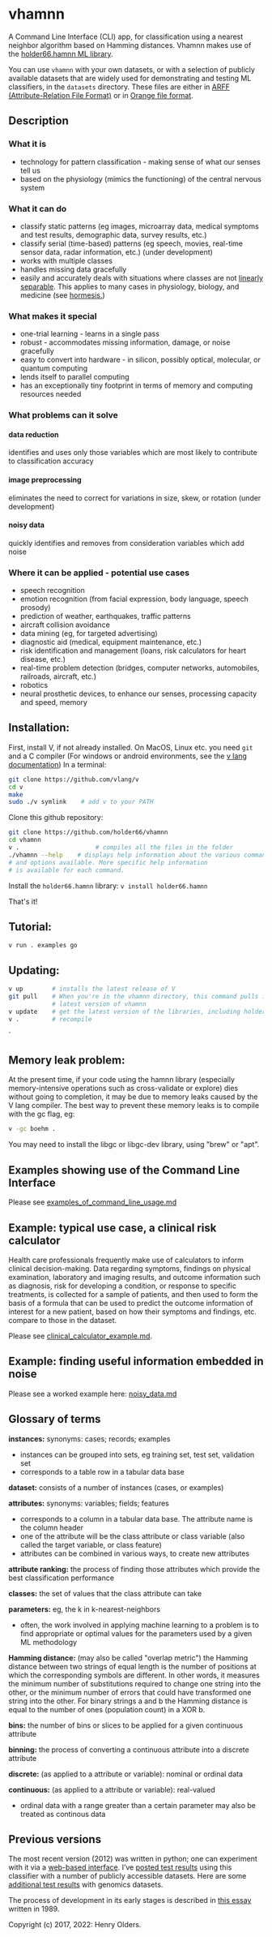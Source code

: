 # vhamnn
A Command Line Interface (CLI) app, for classification using a nearest neighbor algorithm based on Hamming distances. Vhamnn makes use of the [holder66.hamnn ML library](https://github.com/holder66/hamnn).

You can use `vhamnn` with your own datasets, or with a selection of publicly available datasets that are widely used for demonstrating and testing ML classifiers, in the `datasets` directory. These files are either in [ARFF (Attribute-Relation File Format)](https://waikato.github.io/weka-wiki/formats_and_processing/arff_stable/) or in [Orange file format](https://orange3.readthedocs.io/projects/orange-data-mining-library/en/latest/reference/data.io.html).

## Description

### What it is
- technology for pattern classification - making sense of what our senses tell us
- based on the physiology (mimics the functioning) of the central nervous system

### What it can do
- classify static patterns (eg images, microarray data, medical symptoms and test results, demographic data, survey results, etc.)
- classify serial (time-based) patterns (eg speech, movies, real-time sensor data, radar information, etc.) (under development)
- works with multiple classes
- handles missing data gracefully
- easily and accurately deals with situations where classes are not [linearly separable](https://en.wikipedia.org/wiki/Linear_separability). This applies to 
many cases in physiology, biology,  and medicine (see [hormesis.](https://en.wikipedia.org/wiki/Hormesis))

### What makes it special
- one-trial learning - learns in a single pass
- robust - accommodates missing information, damage, or noise gracefully
- easy to convert into hardware - in silicon, possibly optical, molecular, or quantum computing
- lends itself to parallel computing
- has an exceptionally tiny footprint in terms of memory and computing resources needed

### What problems can it solve
#### data reduction
identifies and uses only those variables which are most likely to contribute to classification accuracy
#### image preprocessing
eliminates the need to correct for variations in size, skew, or rotation (under development)
#### noisy data
quickly identifies and removes from consideration variables which add noise

### Where it can be applied - potential use cases
- speech recognition
- emotion recognition (from facial expression, body language, speech prosody)
- prediction of weather, earthquakes, traffic patterns
- aircraft collision avoidance
- data mining (eg, for targeted advertising)
- diagnostic aid (medical, equipment maintenance, etc.)
- risk identification and management (loans, risk calculators for heart disease, etc.)
- real-time problem detection (bridges, computer networks, automobiles, railroads, aircraft, etc.)
- robotics
- neural prosthetic devices, to enhance our senses, processing capacity and speed, memory

## Installation:
First, install V, if not already installed. On MacOS, Linux etc. you need `git` and a C compiler (For windows or android environments, see the [v lang documentation](https://github.com/vlang/v/blob/master/doc/docs.md#windows)) In a terminal:
```sh
git clone https://github.com/vlang/v
cd v
make
sudo ./v symlink	# add v to your PATH
```
Clone this github repository:
```sh
git clone https://github.com/holder66/vhamnn
cd vhamnn
v .                     # compiles all the files in the folder
./vhamnn --help    # displays help information about the various commands
# and options available. More specific help information
# is available for each command.
```
Install the `holder66.hamnn` library:
`v install holder66.hamnn`

That's it!

## Tutorial:
`v run . examples go`

## Updating:
```sh
v up        # installs the latest release of V
git pull    # When you're in the vhamnn directory, this command pulls in the 
            # latest version of vhamnn
v update    # get the latest version of the libraries, including holder66.hamnn
v .         # recompile
```
`
## Memory leak problem:

At the present time, if your code using the hamnn library (especially memory-intensive operations such as cross-validate or explore) dies without going to completion, it may be due to memory leaks caused by the V lang compiler. The best way to prevent these memory leaks is to compile with the gc flag, eg:
 ```sh
 v -gc boehm .
 ```
You may need to install the libgc or libgc-dev library, using "brew" or "apt".

## Examples showing use of the Command Line Interface
Please see [examples_of_command_line_usage.md](https://github.com/holder66/vhamnn/blob/master/examples_of_command_line_usage.md)

## Example: typical use case, a clinical risk calculator

Health care professionals frequently make use of calculators to inform clinical decision-making. Data regarding symptoms, findings on physical examination, laboratory and imaging results, and outcome information such as diagnosis, risk for developing a condition, or response to specific treatments, is collected for a sample of patients, and then used to form the basis of a formula that can be used to predict the outcome information of interest for a new patient, based on how their symptoms and findings, etc. compare to those in the dataset.

Please see [clinical_calculator_example.md](https://github.com/holder66/vhamnn/blob/master/clinical_calculator_example.md).

## Example: finding useful information embedded in noise

Please see a worked example here: [noisy_data.md](https://github.com/holder66/vhamnn/blob/master/noisy_data.md)


## Glossary of terms
**instances:** synonyms: cases; records; examples
- instances can be grouped into sets, eg training set, test set, validation set
- corresponds to a table row in a tabular data base

**dataset:** consists of a number of instances (cases, or examples)

**attributes:** synonyms: variables; fields; features
- corresponds to a column in a tabular data base. The attribute name is the column header
- one of the attribute will be the class attribute or class variable (also called the target variable, or class feature)
- attributes can be combined in various ways, to create new attributes

**attribute ranking:** the process of finding those attributes which provide the best classification performance

**classes:** the set of values that the class attribute can take

**parameters:** eg, the k in k-nearest-neighbors
- often, the work involved in applying machine learning to a problem is to find appropriate or optimal values for the parameters used by a given ML methodology

**Hamming distance:** (may also be called "overlap metric") the Hamming distance between two strings of equal length is the number of positions at which the corresponding symbols are different. In other words, it measures the minimum number of substitutions required to change one string into the other, or the minimum number of errors that could have transformed one string into the other. For binary strings a and b the Hamming distance is equal to the number of ones (population count) in a XOR b.

**bins:** the number of bins or slices to be applied for a given continuous attribute

**binning:** the process of converting a continuous attribute into a discrete attribute

**discrete:** (as applied to a attribute or variable): nominal or ordinal data

**continuous:** (as applied to a attribute or variable): real-valued
- ordinal data with a range greater than a certain parameter may also be treated as continous data


## Previous versions
The most recent version (2012) was written in python; one can experiment with it via a [web-based interface](http://hammingnn.olders.ca). I’ve [posted test results](https://henry.olders.ca/wordpress/?p=613) using this classifier with a number of publicly accessible datasets. Here are some [additional test results](https://henry.olders.ca/wordpress/?p=381) with genomics datasets.

The process of development in its early stages is described in [this essay](https://henry.olders.ca/wordpress/?p=731) written in 1989.



Copyright (c) 2017, 2022: Henry Olders.
